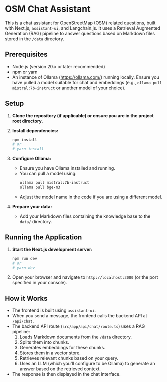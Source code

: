 # OSM Chat Assistant

This is a chat assistant for OpenStreetMap (OSM) related questions, built with Next.js, `assistant-ui`, and Langchain.js. It uses a Retrieval Augmented Generation (RAG) pipeline to answer questions based on Markdown files stored in the `/data` directory.

## Prerequisites

- Node.js (version 20.x or later recommended)
- npm or yarn
- An instance of Ollama (https://ollama.com/) running locally. Ensure you have pulled a model suitable for chat and embeddings (e.g., `ollama pull mistral:7b-instruct` or another model of your choice).

## Setup

1.  **Clone the repository (if applicable) or ensure you are in the project root directory.**

2.  **Install dependencies:**
    ```bash
    npm install
    # or
    # yarn install
    ```
    
3. **Configure Ollama:**
    - Ensure you have Ollama installed and running.
    - You can pull a model using:
      ```bash
      ollama pull mistral:7b-instruct
      ollama pull bge-m3
      ```
    - Adjust the model name in the code if you are using a different model.

4.  **Prepare your data:**
    - Add your Markdown files containing the knowledge base to the `data/` directory.

## Running the Application

1.  **Start the Next.js development server:**
    ```bash
    npm run dev
    # or
    # yarn dev
    ```
2.  Open your browser and navigate to `http://localhost:3000` (or the port specified in your console).

## How it Works

-   The frontend is built using `assistant-ui`.
-   When you send a message, the frontend calls the backend API at `/api/chat`.
-   The backend API route (`src/app/api/chat/route.ts`) uses a RAG pipeline:
    1.  Loads Markdown documents from the `/data` directory.
    2.  Splits them into chunks.
    3.  Generates embeddings for these chunks.
    4.  Stores them in a vector store.
    5.  Retrieves relevant chunks based on your query.
    6.  Uses an LLM (which you'll configure to be Ollama) to generate an answer based on the retrieved context.
-   The response is then displayed in the chat interface.
